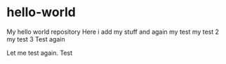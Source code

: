 # hello-world
My hello world repository
 Here i add my stuff
 and again
 my test
my test 2
my test 3
Test again

Let me test again. Test

